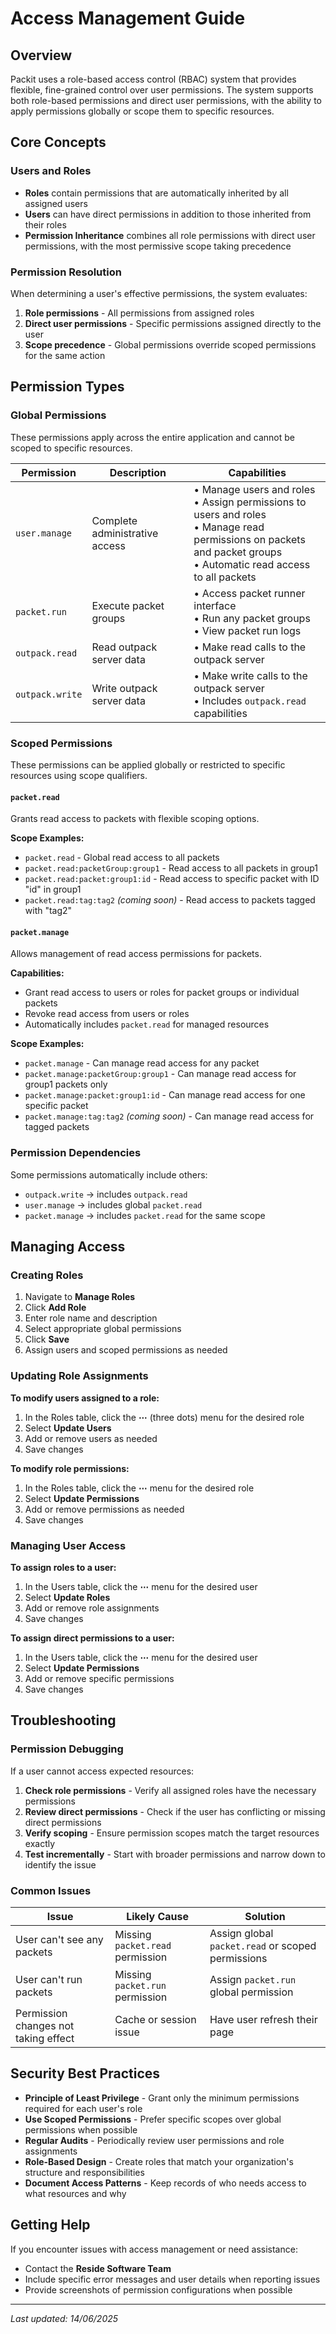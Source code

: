 # Access Management Guide

## Overview

Packit uses a role-based access control (RBAC) system that provides flexible, fine-grained control over user permissions. The system supports both role-based permissions and direct user permissions, with the ability to apply permissions globally or scope them to specific resources.

## Core Concepts

### Users and Roles

- **Roles** contain permissions that are automatically inherited by all assigned users
- **Users** can have direct permissions in addition to those inherited from their roles
- **Permission Inheritance** combines all role permissions with direct user permissions, with the most permissive scope taking precedence

### Permission Resolution

When determining a user's effective permissions, the system evaluates:

1. **Role permissions** - All permissions from assigned roles
2. **Direct user permissions** - Specific permissions assigned directly to the user
3. **Scope precedence** - Global permissions override scoped permissions for the same action

## Permission Types

### Global Permissions

These permissions apply across the entire application and cannot be scoped to specific resources.

| Permission      | Description                    | Capabilities                                                                                                                                                            |
| --------------- | ------------------------------ | ----------------------------------------------------------------------------------------------------------------------------------------------------------------------- |
| `user.manage`   | Complete administrative access | • Manage users and roles<br>• Assign permissions to users and roles<br>• Manage read permissions on packets and packet groups<br>• Automatic read access to all packets |
| `packet.run`    | Execute packet groups          | • Access packet runner interface<br>• Run any packet groups<br>• View packet run logs                                                                                   |
| `outpack.read`  | Read outpack server data       | • Make read calls to the outpack server                                                                                                                                 |
| `outpack.write` | Write outpack server data      | • Make write calls to the outpack server<br>• Includes `outpack.read` capabilities                                                                                      |

### Scoped Permissions

These permissions can be applied globally or restricted to specific resources using scope qualifiers.

#### `packet.read`

Grants read access to packets with flexible scoping options.

**Scope Examples:**

- `packet.read` - Global read access to all packets
- `packet.read:packetGroup:group1` - Read access to all packets in group1
- `packet.read:packet:group1:id` - Read access to specific packet with ID "id" in group1
- `packet.read:tag:tag2` *(coming soon)* - Read access to packets tagged with "tag2"

#### `packet.manage`

Allows management of read access permissions for packets.

**Capabilities:**

- Grant read access to users or roles for packet groups or individual packets
- Revoke read access from users or roles
- Automatically includes `packet.read` for managed resources

**Scope Examples:**

- `packet.manage` - Can manage read access for any packet
- `packet.manage:packetGroup:group1` - Can manage read access for group1 packets only
- `packet.manage:packet:group1:id` - Can manage read access for one specific packet
- `packet.manage:tag:tag2` *(coming soon)* - Can manage read access for tagged packets

### Permission Dependencies

Some permissions automatically include others:

- `outpack.write` → includes `outpack.read`
- `user.manage` → includes global `packet.read`
- `packet.manage` → includes `packet.read` for the same scope

## Managing Access

### Creating Roles

1. Navigate to **Manage Roles**
2. Click **Add Role**
3. Enter role name and description
4. Select appropriate global permissions
5. Click **Save**
6. Assign users and scoped permissions as needed

### Updating Role Assignments

**To modify users assigned to a role:**

1. In the Roles table, click the **⋯** (three dots) menu for the desired role
2. Select **Update Users**
3. Add or remove users as needed
4. Save changes

**To modify role permissions:**

1. In the Roles table, click the **⋯** menu for the desired role
2. Select **Update Permissions**
3. Add or remove permissions as needed
4. Save changes

### Managing User Access

**To assign roles to a user:**

1. In the Users table, click the **⋯** menu for the desired user
2. Select **Update Roles**
3. Add or remove role assignments
4. Save changes

**To assign direct permissions to a user:**

1. In the Users table, click the **⋯** menu for the desired user
2. Select **Update Permissions**
3. Add or remove specific permissions
4. Save changes

## Troubleshooting

### Permission Debugging

If a user cannot access expected resources:

1. **Check role permissions** - Verify all assigned roles have the necessary permissions
2. **Review direct permissions** - Check if the user has conflicting or missing direct permissions
3. **Verify scoping** - Ensure permission scopes match the target resources exactly
4. **Test incrementally** - Start with broader permissions and narrow down to identify the issue

### Common Issues

| Issue                                | Likely Cause                     | Solution                                          |
| ------------------------------------ | -------------------------------- | ------------------------------------------------- |
| User can't see any packets           | Missing `packet.read` permission | Assign global `packet.read` or scoped permissions |
| User can't run packets               | Missing `packet.run` permission  | Assign `packet.run` global permission             |
| Permission changes not taking effect | Cache or session issue           | Have user refresh their page                      |

## Security Best Practices

- **Principle of Least Privilege** - Grant only the minimum permissions required for each user's role
- **Use Scoped Permissions** - Prefer specific scopes over global permissions when possible
- **Regular Audits** - Periodically review user permissions and role assignments
- **Role-Based Design** - Create roles that match your organization's structure and responsibilities
- **Document Access Patterns** - Keep records of who needs access to what resources and why

## Getting Help

If you encounter issues with access management or need assistance:

- Contact the **Reside Software Team**
- Include specific error messages and user details when reporting issues
- Provide screenshots of permission configurations when possible

---

*Last updated: 14/06/2025*
